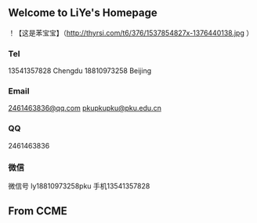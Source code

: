 ## Welcome to LiYe's Homepage   
！【这是苯宝宝】（http://thyrsi.com/t6/376/1537854827x-1376440138.jpg ）

### Tel
13541357828    Chengdu
18810973258    Beijing

### Email
2461463836@qq.com
pkupkupku@pku.edu.cn

### QQ
2461463836
### 微信
微信号 ly18810973258pku    手机13541357828

## From CCME
